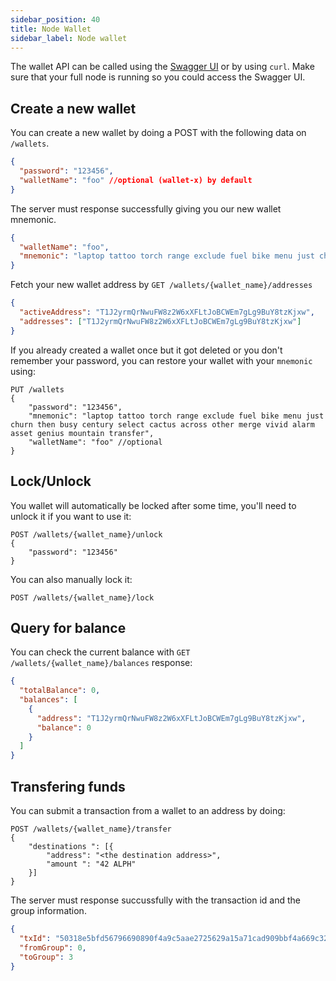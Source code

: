 ```yaml
---
sidebar_position: 40
title: Node Wallet
sidebar_label: Node wallet
---
```



The wallet API can be called using the [Swagger UI](http://127.0.0.1:12973/docs) or by using `curl`. Make sure that your full node is running so you could access the Swagger UI.

## Create a new wallet

You can create a new wallet by doing a POST with the following data on `/wallets`.

```json
{
  "password": "123456",
  "walletName": "foo" //optional (wallet-x) by default
}
```

The server must response successfully giving you our new wallet mnemonic.

```json
{
  "walletName": "foo",
  "mnemonic": "laptop tattoo torch range exclude fuel bike menu just churn then busy century select cactus across other merge vivid alarm asset genius mountain transfer"
}
```

Fetch your new wallet address by `GET /wallets/{wallet_name}/addresses`

```json
{
  "activeAddress": "T1J2yrmQrNwuFW8z2W6xXFLtJoBCWEm7gLg9BuY8tzKjxw",
  "addresses": ["T1J2yrmQrNwuFW8z2W6xXFLtJoBCWEm7gLg9BuY8tzKjxw"]
}
```

If you already created a wallet once but it got deleted or you don't remember your password, you can restore your wallet with your `mnemonic` using:

```
PUT /wallets
{
    "password": "123456",
    "mnemonic": "laptop tattoo torch range exclude fuel bike menu just churn then busy century select cactus across other merge vivid alarm asset genius mountain transfer",
    "walletName": "foo" //optional
}
```

## Lock/Unlock

You wallet will automatically be locked after some time, you'll need to unlock it if you want to use it:

```
POST /wallets/{wallet_name}/unlock
{
    "password": "123456"
}
```

You can also manually lock it:

```
POST /wallets/{wallet_name}/lock
```

## Query for balance

You can check the current balance with `GET /wallets/{wallet_name}/balances`
response:

```json
{
  "totalBalance": 0,
  "balances": [
    {
      "address": "T1J2yrmQrNwuFW8z2W6xXFLtJoBCWEm7gLg9BuY8tzKjxw",
      "balance": 0
    }
  ]
}
```

## Transfering funds

You can submit a transaction from a wallet to an address by doing:

```
POST /wallets/{wallet_name}/transfer
{
    "destinations ": [{
        "address": "<the destination address>",
        "amount ": "42 ALPH"
    }]
}
```

The server must response succussfully with the transaction id and the group information.

```json
{
  "txId": "50318e5bfd56796690890f4a9c5aae2725629a15a71cad909bbf4a669c32c2f4",
  "fromGroup": 0,
  "toGroup": 3
}
```

